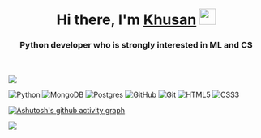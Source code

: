 <h1 align="center">Hi there, I'm <a href="https://github.com/khusan9889?tab=overview&from=2022-03-01&to=2022-03-29/" target="_blank">Khusan</a> 
<img src="https://github.com/blackcater/blackcater/raw/main/images/Hi.gif" height="32"/></h1>
<h3 align="center">Python developer who is strongly interested in ML and CS</h3>
<br>
<br>
<img src="https://github-readme-stats.vercel.app/api?username=khusan9889&&show_icons=true&title_color=ffffff&icon_color=bb2acf&text_color=daf7dc&bg_color=151515">

![Python](https://img.shields.io/badge/python-3670A0?style=for-the-badge&logo=python&logoColor=ffdd54)
![MongoDB](https://img.shields.io/badge/MongoDB-%234ea94b.svg?style=for-the-badge&logo=mongodb&logoColor=white)
![Postgres](https://img.shields.io/badge/postgres-%23316192.svg?style=for-the-badge&logo=postgresql&logoColor=white)
![GitHub](https://img.shields.io/badge/github-%23121011.svg?style=for-the-badge&logo=github&logoColor=white)
![Git](https://img.shields.io/badge/git-%23F05033.svg?style=for-the-badge&logo=git&logoColor=white)
![HTML5](https://img.shields.io/badge/html5-%23E34F26.svg?style=for-the-badge&logo=html5&logoColor=white)
![CSS3](https://img.shields.io/badge/css3-%231572B6.svg?style=for-the-badge&logo=css3&logoColor=white)


[![Ashutosh's github activity graph](https://activity-graph.herokuapp.com/graph?username=khusan9889&theme=gotham)](https://github.com/ashutosh00710/github-readme-activity-graph)

![](https://komarev.com/ghpvc/?username=khusan9889)


